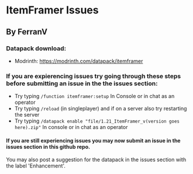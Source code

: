 # ItemFramer Issues
## By FerranV

### Datapack download:
* Modrinth: https://modrinth.com/datapack/itemframer


### If you are expierencing issues try going through these steps before submitting an issue in the the issues section:
   * Try typing ``/function itemframer:setup`` In Console or in chat as an operator
   * Try typing ``/reload`` (in singleplayer) and if on a server also try restarting the server
   * Try typing ``/datapack enable "file/1.21_ItemFramer_v(version goes here).zip"`` In console or in chat as an operator

   #### If you are still experiencing issues you may now submit an issue in the issues section in this github repo.
   You may also post a suggestion for the datapack in the issues section with the label 'Enhancement'.
